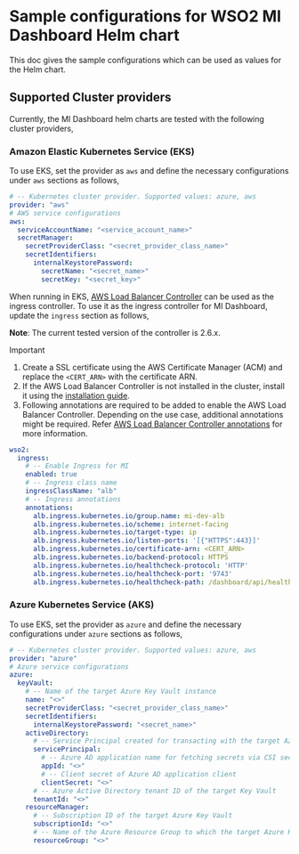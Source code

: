 # Sample configurations for WSO2 MI Dashboard Helm chart

This doc gives the sample configurations which can be used as values for the Helm chart.

## Supported Cluster providers

Currently, the MI Dashboard helm charts are tested with the following cluster providers,

### Amazon Elastic Kubernetes Service (EKS)

To use EKS, set the provider as `aws` and define the necessary configurations under `aws` sections as follows,
```yaml
# -- Kubernetes cluster provider. Supported values: azure, aws
provider: "aws"
# AWS service configurations
aws:
  serviceAccountName: "<service_account_name>"
  secretManager:
    secretProviderClass: "<secret_provider_class_name>"
    secretIdentifiers:
      internalKeystorePassword:
        secretName: "<secret_name>"
        secretKey: "<secret_key>"
```

When running in EKS, [AWS Load Balancer Controller](https://kubernetes-sigs.github.io/aws-load-balancer-controller) can be used as the ingress controller. To use it as the ingress controller for MI Dashboard, update the `ingress` section as follows,

**Note**: The current tested version of the controller is 2.6.x.

> [!IMPORTANT]
> 1. Create a SSL certificate using the AWS Certificate Manager (ACM) and replace the `<CERT_ARN>` with the certificate ARN.
> 2. If the AWS Load Balancer Controller is not installed in the cluster, install it using the [installation guide](https://github.com/kubernetes-sigs/aws-load-balancer-controller/blob/main/docs/deploy/installation.md).
> 3. Following annotations are required to be added to enable the AWS Load Balancer Controller. Depending on the use case, additional annotations might be required. Refer [AWS Load Balancer Controller annotations](https://kubernetes-sigs.github.io/aws-load-balancer-controller/latest/guide/ingress/annotations/) for more information.

```yaml
wso2:
  ingress:
    # -- Enable Ingress for MI
    enabled: true
    # -- Ingress class name
    ingressClassName: "alb"
    # -- Ingress annotations
    annotations:
      alb.ingress.kubernetes.io/group.name: mi-dev-alb
      alb.ingress.kubernetes.io/scheme: internet-facing
      alb.ingress.kubernetes.io/target-type: ip
      alb.ingress.kubernetes.io/listen-ports: '[{"HTTPS":443}]'
      alb.ingress.kubernetes.io/certificate-arn: <CERT_ARN>
      alb.ingress.kubernetes.io/backend-protocol: HTTPS
      alb.ingress.kubernetes.io/healthcheck-protocol: 'HTTP'
      alb.ingress.kubernetes.io/healthcheck-port: '9743'
      alb.ingress.kubernetes.io/healthcheck-path: /dashboard/api/healthz
```

### Azure Kubernetes Service (AKS)

To use EKS, set the provider as `azure` and define the necessary configurations under `azure` sections as follows,

```yaml
# -- Kubernetes cluster provider. Supported values: azure, aws
provider: "azure"
# Azure service configurations
azure:
  keyVault:
    # -- Name of the target Azure Key Vault instance
    name: "<>"
    secretProviderClass: "<secret_provider_class_name>"
    secretIdentifiers:
      internalKeystorePassword: "<secret_name>"
    activeDirectory:
      # -- Service Principal created for transacting with the target Azure Key Vault
      servicePrincipal:
        # -- Azure AD application name for fetching secrets via CSI secret store driver
        appId: "<>"
        # -- Client secret of Azure AD application client
        clientSecret: "<>"
      # -- Azure Active Directory tenant ID of the target Key Vault
      tenantId: "<>"
    resourceManager:
      # -- Subscription ID of the target Azure Key Vault
      subscriptionId: "<>"
      # -- Name of the Azure Resource Group to which the target Azure Key Vault belongs
      resourceGroup: "<>"
```
